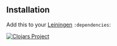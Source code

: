 
## Installation

Add this to your [Leiningen](https://github.com/technomancy/leiningen) `:dependencies`: 


[![Clojars Project](http://clojars.org/dadysql/client-java/latest-version.svg)](http://clojars.org/dadysql/client-java)